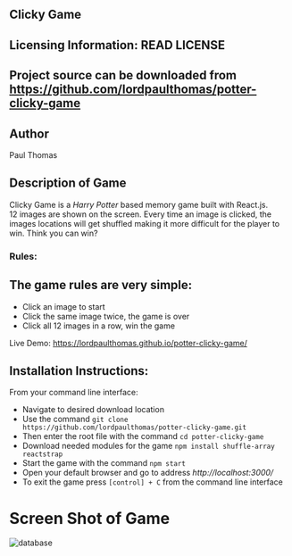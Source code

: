 Clicky Game
----------

Licensing Information: READ LICENSE
---
Project source can be downloaded from https://github.com/lordpaulthomas/potter-clicky-game
----
Author
-----------
Paul Thomas


Description of Game
-----------
Clicky Game is a _Harry Potter_ based memory game built with React.js.  
12 images are shown on the screen.  Every time an image is clicked, the 
images locations will get shuffled making it more difficult for the player to win.
Think you can win?

### Rules:
The game rules are very simple:
-------
* Click an image to start
* Click the same image twice, the game is over
* Click all 12 images in a row, win the game

Live Demo: https://lordpaulthomas.github.io/potter-clicky-game/



Installation Instructions:
----

From your command line interface:
- Navigate to desired download location
- Use the command ```git clone https://github.com/lordpaulthomas/potter-clicky-game.git```
- Then enter the root file with the command ```cd potter-clicky-game```
- Download needed modules for the game ```npm install shuffle-array reactstrap```
- Start the game with the command ```npm start```
- Open your default browser and go to address *http://localhost:3000/*
- To exit the game press  ```[control] + C```  from the command line interface


# Screen Shot of Game
![database](./src/assests/potterGameScreenShot.png.icloud)






